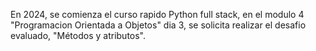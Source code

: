 En 2024, se comienza el curso rapido Python full stack, en el modulo 4 "Programacion Orientada a Objetos" dia 3, se solicita realizar el desafio evaluado, "Métodos y atributos".
